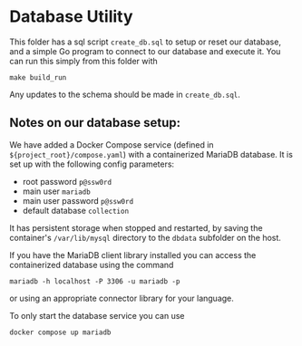 # Database Utility

This folder has a sql script `create_db.sql` to setup or reset our database,
and a simple Go program to connect to our database and execute it. You can
run this simply from this folder with

```shell
make build_run
```

Any updates to the schema should be made in `create_db.sql`.

## Notes on our database setup:

We have added a Docker Compose service (defined in `${project_root}/compose.yaml`)
with a containerized MariaDB database. It is set up with the following
config parameters:

+ root password `p@ssw0rd`
+ main user `mariadb`
+ main user password `p@ssw0rd`
+ default database `collection`

It has persistent storage when stopped and restarted, by saving the
container's `/var/lib/mysql` directory to the `dbdata` subfolder on
the host.

If you have the MariaDB client library installed you can access
the containerized database using the command

```shell
mariadb -h localhost -P 3306 -u mariadb -p
```
or using an appropriate connector library for your language.

To only start the database service you can use

```shell
docker compose up mariadb
```
